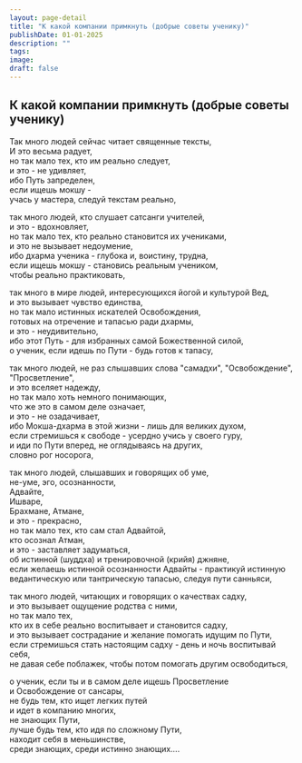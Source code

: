 ```yaml
---
layout: page-detail
title: "К какой компании примкнуть (добрые советы ученику)"
publishDate: 01-01-2025
description: ""
tags:
image:
draft: false
---
```


## К какой компании примкнуть (добрые советы ученику)
Так много людей сейчас читает священные тексты,   
И это весьма радует,  
но так мало тех, кто им реально следует,  
и это - не удивляет,  
ибо Путь запределен,  
если ищешь мокшу -  
учась у мастера, следуй текстам реально,   
  
так много людей, кто слушает сатсанги учителей,  
и это - вдохновляет,  
но так мало тех, кто реально становится их учениками,  
и это не вызывает недоумение,  
ибо дхарма ученика - глубока и, воистину, трудна,  
если ищешь мокшу - становись реальным учеником,  
чтобы реально практиковать,  
  
так много в мире людей, интересующихся йогой и культурой Вед,  
и это вызывает чувство единства,  
но так мало истинных искателей Освобождения,  
готовых на отречение и тапасью ради дхармы,   
и это - неудивительно,  
ибо этот Путь - для избранных самой Божественной силой,  
о ученик, если идешь по Пути - будь готов к тапасу,  
  
так много людей, не раз слышавших слова "самадхи", "Освобождение", "Просветление",  
и это вселяет надежду,  
но так мало хоть немного понимающих,   
что же это в самом деле означает,  
и это - не озадачивает,   
ибо Мокша-дхарма в этой жизни - лишь для великих духом,  
если стремишься к свободе - усердно учись у своего гуру,  
и иди по Пути вперед, не оглядываясь на других,  
словно рог носорога,  
  
так много людей, слышавших и говорящих об уме,  
не-уме, эго, осознанности,   
Адвайте,  
Ишваре,  
Брахмане, Атмане,  
и это - прекрасно,  
но так мало тех, кто сам стал Адвайтой,  
кто осознал Атман,   
и это - заставляет задуматься,  
об истинной (шуддха) и тренировочной (крийя) джняне,  
если желаешь истинной осознанности Адвайты - практикуй истинную ведантическую или тантрическую тапасью, следуя пути санньяси,  
  
так много людей, читающих и говорящих о качествах садху,  
и это вызывает ощущение родства с ними,  
но так мало тех,  
кто их в себе реально воспитывает и становится садху,  
и это вызывает сострадание и желание помогать идущим по Пути,  
если стремишься стать настоящим садху - день и ночь воспитывай себя,   
не давая себе поблажек, чтобы потом помогать другим освободиться,  
  
о ученик, если ты и в самом деле ищешь Просветление   
и Освобождение от сансары,  
не будь тем, кто ищет легких путей  
и идет в компанию многих,  
не знающих Пути,  
лучше будь тем, кто идя по сложному Пути,   
находит себя в меньшинстве,   
среди знающих, среди истинно знающих....
  
  
